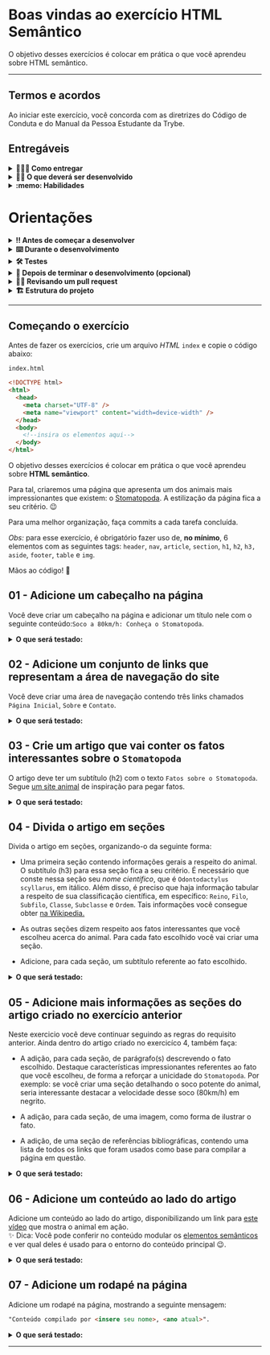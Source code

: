 # Boas vindas ao exercício HTML Semântico

O objetivo desses exercícios é colocar em prática o que você aprendeu sobre HTML semântico.

---

## Termos e acordos

Ao iniciar este exercício, você concorda com as diretrizes do Código de Conduta e do Manual da Pessoa Estudante da Trybe.

## Entregáveis

<details>
  <summary><strong>🤷🏽‍♀️ Como entregar</strong></summary><br />

  Para entregar o seu exercício você deverá criar um *Pull Request* neste repositório.

  Lembre-se que você pode consultar nosso conteúdo sobre [Git & GitHub](https://app.betrybe.com/course/4d67f5b4-34a6-489f-a205-b6c7dc50fc16/) e nosso [Blog - Git & GitHub](https://blog.betrybe.com/tecnologia/git-e-github/) sempre que precisar!
</details>

<details>
  <summary><strong>👨‍💻 O que deverá ser desenvolvido</strong></summary><br />

  Neste exercício você vai desenvolver uma página HTML usando as principais tags semânticas.
</details>

<details>
  <summary><strong>:memo: Habilidades</strong></summary><br />

Neste exercício, verificamos se você é capaz de:

- Utilizar a tag `<header>` de forma semanticamente correta

- Utilizar a tag `<nav>` de forma semanticamente correta

- Utilizar a tag `<article>` de forma semanticamente correta

- Utilizar a tag `<section>` de forma semanticamente correta

- Utilizar a tag `<aside>` de forma semanticamente correta

- Utilizar a tag `<footer>` de forma semanticamente correta

- Utilizar a tag `<a>` com os atributos `href` e `target`

- Utilizar a tag `<img>` com os atributos `src`, `alt` e `width`

- Utilizar as tags de header `<h1>`, `<h2>`, etc.

- Utilizar a tag `<p>`

- Definir `Links Internos`, no HTML, como links para outros locais da própria página

- Utilizar as tag `<ul>`, `<li>`, `<strong>`, `<em>`, `<html>`, `<head>` e `<!DOCTYPE html>` para garantir que o navegador saiba que o documento é do tipo `HTML 5`

</details>

# Orientações

<details>
<summary><strong>‼ Antes de começar a desenvolver</strong></summary><br />

1. Clone o repositório

- Use o comando: `git clone git@github.com:tryber/sd-032-b-exercise-semantic-html.git`
- Entre na pasta do repositório que você acabou de clonar:
  - `cd sd-032-b-exercise-semantic-html`

2. Instale as dependências e inicialize o projeto

- Instale as dependências:
  - `npm install`

3. Crie uma branch a partir da branch `main`

- Verifique que você está na branch `main`
  - Exemplo: `git branch`
- Se você não estiver, mude para a branch `main`
  - Exemplo: `git checkout main`
- Agora crie uma branch à qual você vai submeter os `commits` do seu projeto:
  - Você deve criar uma branch no seguinte formato: `nome-sobrenome-nome-do-projeto`;
  - Exemplo: `git checkout -b maria-soares-exercise-semantic-html`

4. Crie na raiz do projeto os arquivos que você precisará desenvolver:

- Verifique que você está na raiz do projeto:
  - Exemplo: `pwd` -> o retorno vai ser algo tipo _/Users/maria/code/**sd-032-b-exercise-semantic-html**_
- Crie os arquivos index.html e style.css:
  - Exemplo: `touch index.html style.css`

5. Adicione as mudanças ao *stage* do Git e faça um `commit`

- Verifique que as mudanças ainda não estão no *stage*:
  - Exemplo: `git status` (devem aparecer listados os novos arquivos em vermelho)
- Adicione o novo arquivo ao *stage* do Git:
  - Exemplo:
    - `git add .` (adicionando todas as mudanças - *que estavam em vermelho* - ao stage do Git)
    - `git status` (devem aparecer listados os arquivos em verde)
- Faça o `commit` inicial:
  - Exemplo:
    - `git commit -m 'iniciando o projeto. VAMOS COM TUDO :rocket:'` (fazendo o primeiro commit)
    - `git status` (deve aparecer uma mensagem tipo *nothing to commit* )

6. Adicione a sua branch com o novo `commit` ao repositório remoto

- Usando o exemplo anterior: `git push -u origin maria-soares-exercise-semantic-html`

7. Crie um novo `Pull Request` *(PR)*

- Vá até a página de *Pull Requests* do [repositório no GitHub](https://github.com/tryber/sd-032-b-exercise-semantic-html/pulls)
- Clique no botão verde *"New pull request"*
- Clique na caixa de seleção *"Compare"* e escolha a sua branch **com atenção** - Coloque um título para o seu *Pull Request*
  - Exemplo: *"Cria tela de busca"*
- Clique no botão verde *"Create pull request"*

- Adicione uma descrição para o *Pull Request*, um título nítido que o identifique, e clique no botão verde *"Create pull request"*

 <img width="1335" alt="Exemplo de pull request" src="https://user-images.githubusercontent.com/42356399/166255109-b95e6eb4-2503-45e5-8fb3-cf7caa0436e5.png">

- Volte até a [página de *Pull Requests* do repositório](https://github.com/tryber/sd-032-b-exercise-semantic-html/pulls) e confira que o seu *Pull Request* está criado

</details>

<details>
<summary><strong>⌨️ Durante o desenvolvimento</strong></summary><br />

- Faça `commits` das alterações que você fizer no código regularmente pois assim você garante visibilidade para o time da Trybe e treina essa prática para o mercado de trabalho :) ;
- Lembre-se de sempre após um (ou alguns) `commits`, atualizar o repositório remoto;
- Os comandos que você utilizará com mais frequência são:

1. `git status` *(para verificar o que está em vermelho - fora do stage - e o que está em verde - no stage)*;

2. `git add` *(para adicionar arquivos ao stage do Git)*;

3. `git commit` *(para criar um commit com os arquivos que estão no stage do Git)*;

4. `git push -u origin nome-da-branch` *(para enviar o commit para o repositório remoto na primeira vez que fizer o `push` de uma nova branch)*;

5. `git push` *(para enviar o commit para o repositório remoto após o passo anterior)*.

</details>

<details>
<summary><strong>🛠 Testes</strong></summary><br />

Todos os requisitos do projeto serão testados **automaticamente** por meio do `Cypress`.

## Cypress

O Cypress é uma ferramenta de teste de front-end desenvolvida para a web.

Antes de utilizá-lo, certifique-se de ter executado o comando `npm install` dentro do projeto.

Você pode rodar o cypress localmente para verificar se seus requisitos estão passando, para isso execute o um dos seguintes comandos:

Para executar os testes e vê-los rodando em uma janela de navegador:

```bash
npm run cypress:open
```

Após executar o comando acima, será aberta uma janela de navegador e então basta clicar no nome do arquivo de teste que quiser executar (project.spec.js).

Você também pode assistir a [este](https://vimeo.com/539240375/a116a166b9) vídeo 😉🎙

## Observações técnicas

Alguns requisitos devem seguir um padrão pré-estabelecido para que os testes automáticos funcionem corretamente. Leia-os atentamente e siga à risca o que for pedido. Em particular, **atente-se para os nomes de *ids* que alguns elementos do seu projeto devem possuir**.

- Os requisitos do seu projeto são avaliados automaticamente, sendo utilizada a resolução de tela de `1366 x 768` (1366 pixels de largura por 768 pixels de altura).

- ⚠️ Logo, recomenda-se desenvolver seu projeto usando a mesma resolução, via instalação [deste plugin](https://chrome.google.com/webstore/detail/window-resizer/kkelicaakdanhinjdeammmilcgefonfh?hl=en) do `Chrome` para facilitar a configuração da resolução.

- Atente-se para o tamanho das imagens que você utilizará neste projeto. **Não utilize imagens com um tamanho maior que *500Kb*.**

- ⚠️ Utilize uma ferramenta [como esta](https://picresize.com/pt) para redimensionar as imagens.

- Caso a avaliação falhe com alguma mensagem de erro parecida com `[409:0326/130838.878602:FATAL:memory.cc(22)] Out of memory. size=4194304`, provavelmente as imagens que você está utilizando estão muito grandes. Tente redimensioná-las para um tamanho menor.

- Para verificar se a sua avaliação foi computada com sucesso, você pode verificar os **detalhes da execução do avaliador**.

- Na página do seu *Pull Request*, acima do "botão de merge", procure por _**"Evaluator job"**_ e clique no link _**"Details"**_;
<img width="600" alt="evaluator-job" src="https://user-images.githubusercontent.com/42356399/166258020-e9f1d3c2-9530-4194-91be-c3983427d5f6.png">

- Na página que se abrirá, procure pela linha _**"Run Cypress Evaluator"**_ e clique nela;

<img width="600" alt="topico-run-cypress" src="https://user-images.githubusercontent.com/42356399/166258198-fca19bf0-64ac-4d82-ab81-e2860d255c76.png">

- Desça a página até encontrar a mensagem _**"(Run Starting)"**_;
<img width="600" alt="Captura de Tela 2022-05-02 às 12 09 59" src="https://user-images.githubusercontent.com/42356399/166258577-23beeb14-bfcc-4e81-95a7-11cdcfda0d0b.png">

- Caso tenha dúvidas, consulte [este vídeo](https://vimeo.com/420861252);

- Você tem liberdade para adicionar novos comportamentos ao seu projeto, seja na forma de aperfeiçoamentos em requisitos propostos ou novas funcionalidades, **desde que tais comportamentos adicionais não conflitem com os requisitos propostos**.

- Você pode fazer mais do que for pedido, mas não menos.

- **Nada além do que for pedido nos requisitos será avaliado**. *Esta é uma oportunidade de você exercitar a sua criatividade e experimentar com os conhecimentos adquiridos.*

⚠️ **O avaliador automático não necessariamente avalia seu projeto na ordem em que os requisitos aparecem no readme. Isso acontece para deixar o processo de avaliação mais rápido. Então, não se assuste se isso acontecer, ok?**

</details>

<details>
<summary><strong>🤝 Depois de terminar o desenvolvimento (opcional)</strong></summary><br />

Para sinalizar que o seu projeto está pronto para o *'Code Review'* dos seus colegas, faça o seguinte:

- Vá até a página **DO SEU** *Pull Request*, adicione a label de *'code-review'* e marque seus colegas:
  - No menu à direita, clique no *link* **'Labels'** e escolha a *label* **code-review**;
  - No menu à direita, clique no *link* **'Assignees'** e escolha **o seu usuário**;
  - No menu à direita, clique no *link* **'Reviewers'** e digite `students`, selecione o time `tryber/students-sd-032-b`.

Caso tenha alguma dúvida, [aqui tem um video explicativo](https://vimeo.com/362189205).

</details>

<details>
<summary><strong>🕵🏿 Revisando um pull request</strong></summary><br />

Use o conteúdo sobre [Code Review](https://app.betrybe.com/learn/course/5e938f69-6e32-43b3-9685-c936530fd326/module/f04cdb21-382e-4588-8950-3b1a29afd2dd/section/b3af2f05-08e5-4b4a-9667-6f5f729c351d/lesson/36268865-fc46-40c7-92bf-cbded9af9006) para te ajudar a revisar os *Pull Requests*.

</details>

<details>
<summary><strong>🏗  Estrutura do projeto</strong></summary>

Após clonar o projeto, você deverá criar os arquivos **index.html** e **style.css** que conterão o seu código HTML e CSS, respectivamente. Observe que os seus arquivos **devem** possuir esses nomes para que o seu projeto seja testado corretamente pelo avaliador automático.

Você é livre para adicionar outros arquivos se julgar necessário. Qualquer dúvida, poste no *Slack*.

</details>

---

## Começando o exercício

Antes de fazer os exercícios, crie um arquivo *HTML* `index` e copie o código abaixo:

`index.html`

```html
<!DOCTYPE html>
<html>
  <head>
    <meta charset="UTF-8" />
    <meta name="viewport" content="width=device-width" />
  </head>
  <body>
    <!--insira os elementos aqui-->
  </body>
</html>
```

O objetivo desses exercícios é colocar em prática o que você aprendeu sobre **HTML semântico**.

Para tal, criaremos uma página que apresenta um dos animais mais impressionantes que existem: o [Stomatopoda](https://www.nationalgeographic.com/science/phenomena/2014/07/03/natures-most-amazing-eyes-just-got-a-bit-weirder/). A estilização da página fica a seu critério. 😉

Para uma melhor organização, faça commits a cada tarefa concluída.

*Obs:* para esse exercício, é obrigatório fazer uso de, **no mínimo**, 6 elementos com as seguintes tags: `header`, `nav`, `article`, `section`, `h1`, `h2`, `h3,` `aside`, `footer`, `table` e `img`.

Mãos ao código! 💪

## 01 - Adicione um cabeçalho na página

Você deve criar um cabeçalho na página e adicionar um título nele com o seguinte conteúdo:`Soco a 80km/h: Conheça o Stomatopoda`.

<details>
  <summary><strong>O que será testado:</strong></summary>

- Existe um cabeçalho na página com a tag adequada;
- Existe um título dentro do cabeçalho;
- O texto do título é `"Soco a 80km/h: Conheça o Stomatopoda"`.

</details>

## 02 - Adicione um conjunto de links que representam a área de navegação do site

Você deve criar uma área de navegação contendo três links chamados `Página Inicial`, `Sobre` e `Contato`.

<details>
  <summary><strong>O que será testado:</strong></summary>

- Existe uma área de navegação no site com a tag adequada;
- O primeiro link está com o texto `"Página Inicial"`;
- O segundo link está com o texto `"Sobre"`;
- O terceiro link está com o texto `"Contato"`.

</details>

## 03 - Crie um artigo que vai conter os fatos interessantes sobre o `Stomatopoda`

O artigo deve ter um subtítulo (h2) com o texto `Fatos sobre o Stomatopoda`. Segue [um site animal](https://theoatmeal.com/comics/mantis_shrimp) de inspiração para pegar fatos.

<details>
  <summary><strong>O que será testado:</strong></summary>

- Existe um artigo na página com a tag adequada;
- Existe um subtítulo com a tag `h2` dentro do artigo;
- O texto do subtítulo é "Fatos sobre o Stomatopoda".

</details>

## 04 - Divida o artigo em seções

Divida o artigo em seções, organizando-o da seguinte forma:

- Uma primeira seção contendo informações gerais a respeito do animal. O subtítulo (h3) para essa seção fica a seu critério. É necessário que conste nessa seção seu *nome científico*, que é `Odontodactylus scyllarus`, em itálico. Além disso, é preciso que haja informação tabular a respeito de sua classificação científica, em específico: `Reino`, `Filo`, `Subfilo`, `Classe`, `Subclasse` e `Ordem`. Tais informações você consegue obter [na Wikipedia.](https://pt.wikipedia.org/wiki/Stomatopoda)

- As outras seções dizem respeito aos fatos interessantes que você escolheu acerca do animal. Para cada fato escolhido você vai criar uma seção.

- Adicione, para cada seção, um subtítulo referente ao fato escolhido.

<details>
  <summary><strong>O que será testado:</strong></summary>

- `"Odontodactylus scyllarus"` aparece em itálico na primeira seção;
- Existe um subtítulo com a tag `h3` para cada seção.

</details>

## 05 - Adicione mais informações as seções do artigo criado no exercício anterior

Neste exercicio você deve continuar seguindo as regras do requisito anterior.
Ainda dentro do artigo criado no exercicíco 4, também faça:

- A adição, para cada seção, de parágrafo(s) descrevendo o fato escolhido. Destaque características impressionantes referentes ao fato que você escolheu, de forma a reforçar a unicidade do `Stomatopoda`. Por exemplo: se você criar uma seção detalhando o soco potente do animal, seria interessante destacar a velocidade desse soco (80km/h) em negrito.

- A adição, para cada seção, de uma imagem, como forma de ilustrar o fato.

- A adição, de uma seção de referências bibliográficas, contendo uma lista de todos os links que foram usados como base para compilar a página em questão.

<details>
  <summary><strong>O que será testado:</strong></summary>

- Existem pelo menos duas seções no artigo;
- Existe um subtítulo com a tag `h3` para cada seção nova;
- Existe uma imagem para cada seção;
- A última seção contém links dentro de uma lista não ordenada.

</details>

## 06 - Adicione um conteúdo ao lado do artigo

Adicione um conteúdo ao lado do artigo, disponibilizando um link para [este vídeo](https://www.youtube.com/watch?v=E0Li1k5hGBE) que mostra o animal em ação. <br />
:sparkles: Dica: Você pode conferir no conteúdo modular os [elementos semânticos](https://app.betrybe.com/learn/course/5e938f69-6e32-43b3-9685-c936530fd326/module/fc998c60-386e-46bc-83ca-4269beb17e17/section/99759b1d-d4d2-4691-b063-06aafa8ac7cd/day/cdc0f1a4-1922-4e70-b49b-90c69cb5abff/lesson/17adb3c9-55f9-408e-94b5-971d10934743) e ver qual deles é usado para o entorno do conteúdo principal 😉.

<details>
  <summary><strong>O que será testado:</strong></summary>

- Existe um conteúdo ao lado da página com a tag adequada;
- Existe um link dentro do conteúdo ao lado com o endereço `"https://www.youtube.com/watch?v=E0Li1k5hGBE"`.

</details>

## 07 - Adicione um rodapé na página

Adicione um rodapé na página, mostrando a seguinte mensagem:

```html
"Conteúdo compilado por <insere seu nome>, <ano atual>".
```

<details>
  <summary><strong>O que será testado:</strong></summary>

- Existe um rodapé na página com a tag adequada;
- Existe o texto `"Conteúdo compilado por <insere seu nome>, <ano atual>"` no rodapé da página.

</details>

---
